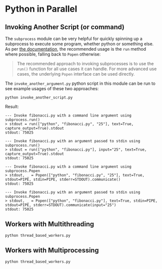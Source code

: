 # Python in Parallel

## Invoking Another Script (or command)

The `subprocess` module can be very helpful for quickly spinning up a subprocess to execute some program, whether 
python or something else.
As per [the documentation](https://docs.python.org/3/library/subprocess.html#using-the-subprocess-module), the
recommended usage is the `run` method where possible, falling back to `Popen` otherwise:

> The recommended approach to invoking subprocesses is to use the `run()` function for all use cases it can handle. 
> For more advanced use cases, the underlying `Popen` interface can be used directly.

The `invoke_another_argument.py` python script in this module can be run to see example usages of these two approaches:
```shell
python invoke_another_script.py
```
Result:
```text
--- Invoke fibonacci.py with a command line argument using subprocess.run()
> stdout = run(["python", "fibonacci.py", "25"], text=True, capture_output=True).stdout
stdout: 75025

--- Invoke fibonacci.py with an argument passed to stdin using subprocess.run()
> stdout = run(["python", "fibonacci.py"], input="25", text=True, capture_output=True).stdout
stdout: 75025

--- Invoke fibonacci.py with a command line argument using subprocess.Popen
> stdout, _ = Popen(["python", "fibonacci.py", "25"], text=True, stdout=PIPE, stdin=PIPE, stderr=STDOUT).communicate()
stdout: 75025

--- Invoke fibonacci.py with an argument passed to stdin using subprocess.Popen
> stdout, _ = Popen(["python", "fibonacci.py"], text=True, stdin=PIPE, stdout=PIPE, stderr=STDOUT).communicate(input="25")
stdout: 75025
```

## Workers with Multithreading

```shell
python thread_based_workers.py
```

## Workers with Multiprocessing


```shell
python thread_based_workers.py
```